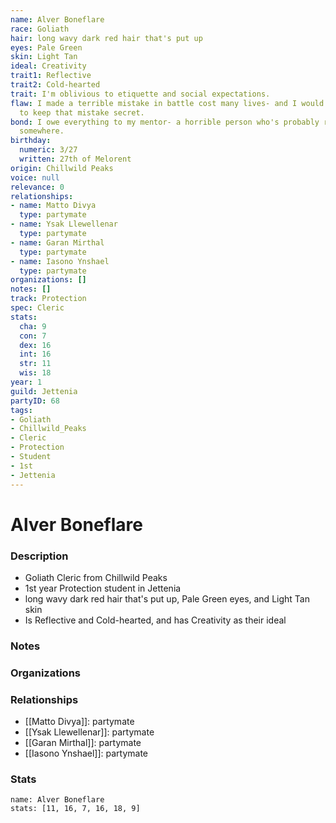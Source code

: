 ```yaml
---
name: Alver Boneflare
race: Goliath
hair: long wavy dark red hair that's put up
eyes: Pale Green
skin: Light Tan
ideal: Creativity
trait1: Reflective
trait2: Cold-hearted
trait: I'm oblivious to etiquette and social expectations.
flaw: I made a terrible mistake in battle cost many lives- and I would do anything
  to keep that mistake secret.
bond: I owe everything to my mentor- a horrible person who's probably rotting in jail
  somewhere.
birthday:
  numeric: 3/27
  written: 27th of Melorent
origin: Chillwild Peaks
voice: null
relevance: 0
relationships:
- name: Matto Divya
  type: partymate
- name: Ysak Llewellenar
  type: partymate
- name: Garan Mirthal
  type: partymate
- name: Iasono Ynshael
  type: partymate
organizations: []
notes: []
track: Protection
spec: Cleric
stats:
  cha: 9
  con: 7
  dex: 16
  int: 16
  str: 11
  wis: 18
year: 1
guild: Jettenia
partyID: 68
tags:
- Goliath
- Chillwild_Peaks
- Cleric
- Protection
- Student
- 1st
- Jettenia
---
```

# Alver Boneflare
### Description
- Goliath Cleric from Chillwild Peaks
- 1st year Protection student in Jettenia
- long wavy dark red hair that's put up, Pale Green eyes, and Light Tan skin
- Is Reflective and Cold-hearted, and has Creativity as their ideal

### Notes

### Organizations

### Relationships
- [[Matto Divya]]: partymate
- [[Ysak Llewellenar]]: partymate
- [[Garan Mirthal]]: partymate
- [[Iasono Ynshael]]: partymate

### Stats
```statblock
name: Alver Boneflare
stats: [11, 16, 7, 16, 18, 9]
```